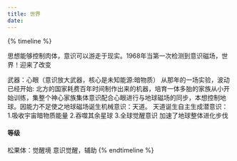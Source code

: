 ```yaml
---
title: 世界
date: 
---
```

{% timeline %}
<!-- node ### 大纲 -->
思想能够控制肉体，意识可以游走于现实。1968年当第一次检测到意识磁场，世界！迎来了改变
<!-- node ### 世界设定 -->
武器：心眼（意识放大武器，核心是未知能源:暗物质）
从那年的一场实验，波动已经开始:
北方的国家耗费百年时间制作出来的机器，培育一体多胎的家族从小开始训练，集整个神心家族集体意识配合心眼进行与地球磁场的同步，本想控制地球。因能力不足使之地球磁场诞生机械意识：天道。
天道诞生自主生成潜意识：
1.吸收宇宙暗物质能量
2.吞噬其余星球
3.全球觉醒意识
加速了地球整体进化步伐
#### 等级
松果体：觉醒境
意识觉醒，辅助
{% endtimeline %}